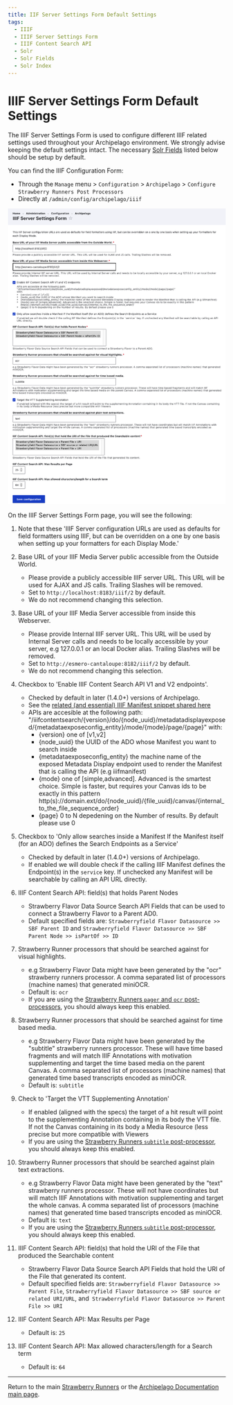 ```yaml
---
title: IIF Server Settings Form Default Settings
tags:
  - IIIF
  - IIIF Server Settings Form
  - IIIF Content Search API
  - Solr
  - Solr Fields
  - Solr Index
---
```


# IIIF Server Settings Form Default Settings

The IIIF Server Settings Form is used to configure different IIIF related settings used throughout your Archipelago environment. We strongly advise keeping the default settings intact. The necessary [Solr Fields](strawberry_key_name_providers.md#creating-a-solr-field) listed below should be setup by default.

You can find the IIIF Configuration Form:

- Through the `Manage` menu > `Configuration` > `Archipelago` > `Configure Strawberry Runners Post Processors`
- Directly at `/admin/config/archipelago/iiif` 

![IIIF Server Settings Form](images/iiif_server_settings_form.png)

On the IIIF Server Settings Form page, you will see the following:


1. Note that these 'IIIF Server configuration URLs are used as defaults for field formatters using IIIF, but can be overridden on a one by one basis when setting up your formatters for each Display Mode.'
    
2. Base URL of your IIIF Media Server public accessible from the Outside World.
    - Please provide a publicly accessible IIIF server URL. This URL will be used for AJAX and JS calls. Trailing Slashes will be removed.
    - Set to `http://localhost:8183/iiif/2` by default.
    - We do not recommend changing this selection. 

3. Base URL of your IIIF Media Server accessible from inside this Webserver.
    - Please provide Internal IIIF server URL. This URL will be used by Internal Server calls and needs to be locally accessible by your server, e.g 127.0.0.1 or an local Docker alias. Trailing Slashes will be removed.
    - Set to `http://esmero-cantaloupe:8182/iiif/2` by default.
    - We do not recommend changing this selection.

4. Checkbox to 'Enable IIIF Content Search API V1 and V2 endpoints'.
    - Checked by default in later (1.4.0+) versions of Archipelago.
    - See the [related (and essential) IIIF Manifest snippet shared here](iiif-content-search.md#1-iiif-manifest-templates)
    - APIs are accesible at the following path: "/iiifcontentsearch/{version}/do/{node_uuid}/metadatadisplayexposed/{metadataexposeconfig_entity}/mode/{mode}/page/{page}" with:
      - {version} one of [v1,v2]
      - {node_uuid} the UUID of the ADO whose Manifest you want to search inside
      - {metadataexposeconfig_entity} the machine name of the exposed Metadata Display endpoint used to render the Manifest that is calling the API (e.g iiifmanifest)
      - {mode} one of [simple,advanced]. Advanced is the smartest choice. Simple is faster, but requires your Canvas ids to be exactly in this pattern http(s)://domain.ext/do/{node_uuid}/{file_uuid}/canvas/{internal_to_the_file_sequence_order}
      - {page} 0 to N depedening on the Number of results. By default please use 0

5. Checkbox to 'Only allow searches inside a Manifest If the Manifest itself (for an ADO) defines the Search Endpoints as a Service'
    - Checked by default in later (1.4.0+) versions of Archipelago.
    - If enabled we will double check if the calling IIIF Manifest defines the Endpoint(s) in the `service` key. If unchecked any Manifest will be searchable by calling an API URL directly.

6. IIIF Content Search API: field(s) that holds Parent Nodes
    - Strawberry Flavor Data Source Search API Fields that can be used to connect a Strawberry Flavor to a Parent AD0.
    - Default specified fields are: `Strawberryfield Flavor Datasource >> SBF Parent ID` and `Strawberryfield Flavor Datasource >> SBF Parent Node >> isPartOf >> ID`

7. Strawberry Runner processors that should be searched against for visual highlights.
    - e.g Strawberry Flavor Data might have been generated by the "ocr" strawberry runners processor. A comma separated list of processors (machine names) that generated miniOCR.
    - Default is: `ocr`
    - If you are using the [Strawberry Runners `pager` and `ocr` post-processors](strawberryrunners_subtitle.md), you should always keep this enabled.

8. Strawberry Runner processors that should be searched against for time based media.
    - e.g Strawberry Flavor Data might have been generated by the "subtitle" strawberry runners processor. These will have time based fragments and will match IIIF Annotations with motivation supplementing and target the time based media on the parent Canvas. A comma separated list of processors (machine names) that generated time based transcripts encoded as miniOCR.
    - Default is: `subtitle`
    
9. Check to 'Target the VTT Supplementing Annotation'
    - If enabled (aligned with the specs) the target of a hit result will point to the supplementing Annotation containing in its body the VTT file. If not the Canvas containing in its body a Media Resource (less precise but more compatible with Viewers
    - If you are using the [Strawberry Runners `subtitle` post-processor](strawberryrunners_subtitle.md), you should always keep this enabled.

10. Strawberry Runner processors that should be searched against plain text extractions.
    - e.g Strawberry Flavor Data might have been generated by the "text" strawberry runners processor. These will not have coordinates but will match IIIF Annotations with motivation supplementing and target the whole canvas. A comma separated list of processors (machine names) that generated time based transcripts encoded as miniOCR.
    - Default is: `text`
    - If you are using the [Strawberry Runners `subtitle` post-processor](strawberryrunners_subtitle.md), you should always keep this enabled.

11. IIIF Content Search API: field(s) that hold the URI of the File that produced the Searchable content
    - Strawberry Flavor Data Source Search API Fields that hold the URI of the File that generated its content.
    - Default specified fields are: `Strawberryfield Flavor Datasource >> Parent File`, `Strawberryfield Flavor Datasource >> SBF source or related URI/URL`, and` Strawberryfield Flavor Datasource >> Parent File >> URI`

12. IIIF Content Search API: Max Results per Page
    - Default is: `25`

13. IIIF Content Search API: Max allowed characters/length for a Search term
    - Default is: `64`

___

Return to the main [Strawberry Runners](strawberryrunners.md) or the [Archipelago Documentation main page](index.md).
